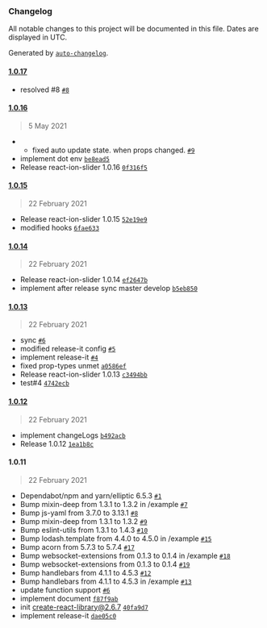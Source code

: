 ### Changelog

All notable changes to this project will be documented in this file. Dates are displayed in UTC.

Generated by [`auto-changelog`](https://github.com/CookPete/auto-changelog).

#### [1.0.17](https://github.com/gipyeong-lee/react-ion-slider/compare/1.0.16...1.0.17)

- resolved #8 [`#8`](https://github.com/gipyeong-lee/react-ion-slider/issues/8)

#### [1.0.16](https://github.com/gipyeong-lee/react-ion-slider/compare/1.0.15...1.0.16)

> 5 May 2021

- - fixed auto update state. when props changed. [`#9`](https://github.com/gipyeong-lee/react-ion-slider/pull/9)
- implement dot env [`be8ead5`](https://github.com/gipyeong-lee/react-ion-slider/commit/be8ead522ebe9bb7804aba0c58e22e462678b48c)
- Release react-ion-slider 1.0.16 [`0f316f5`](https://github.com/gipyeong-lee/react-ion-slider/commit/0f316f59f69c541390eed6f1da33179c63c23909)

#### [1.0.15](https://github.com/gipyeong-lee/react-ion-slider/compare/1.0.14...1.0.15)

> 22 February 2021

- Release react-ion-slider 1.0.15 [`52e19e9`](https://github.com/gipyeong-lee/react-ion-slider/commit/52e19e9425dc76fecb9a4e6849f388fb7d95ae0e)
- modified hooks [`6fae633`](https://github.com/gipyeong-lee/react-ion-slider/commit/6fae6336b9180a5bf1c656b66bb2ec98c93fcec0)

#### [1.0.14](https://github.com/gipyeong-lee/react-ion-slider/compare/1.0.13...1.0.14)

> 22 February 2021

- Release react-ion-slider 1.0.14 [`ef2647b`](https://github.com/gipyeong-lee/react-ion-slider/commit/ef2647b6a7f0b1ebd7c351657a6a7a2a67a0709c)
- implement after release sync master develop [`b5eb850`](https://github.com/gipyeong-lee/react-ion-slider/commit/b5eb8503a0c9bd824c63b32a71c73647f0b3b8d2)

#### [1.0.13](https://github.com/gipyeong-lee/react-ion-slider/compare/1.0.12...1.0.13)

> 22 February 2021

- sync [`#6`](https://github.com/gipyeong-lee/react-ion-slider/pull/6)
- modified release-it config [`#5`](https://github.com/gipyeong-lee/react-ion-slider/pull/5)
- implement release-it [`#4`](https://github.com/gipyeong-lee/react-ion-slider/pull/4)
- fixed prop-types unmet [`a0586ef`](https://github.com/gipyeong-lee/react-ion-slider/commit/a0586ef13a323048b44e061d8ba72c5238035935)
- Release react-ion-slider 1.0.13 [`c3494bb`](https://github.com/gipyeong-lee/react-ion-slider/commit/c3494bb82244fb43e8f385df001852e9b2c3dd7d)
- test#4 [`4742ecb`](https://github.com/gipyeong-lee/react-ion-slider/commit/4742ecb3696a138953bf4a967331ba92c45bd98f)

#### [1.0.12](https://github.com/gipyeong-lee/react-ion-slider/compare/1.0.11...1.0.12)

> 22 February 2021

- implement changeLogs [`b492acb`](https://github.com/gipyeong-lee/react-ion-slider/commit/b492acb71cb4602e50513b6152f45d9d3f423bd7)
- Release 1.0.12 [`1ea1b8c`](https://github.com/gipyeong-lee/react-ion-slider/commit/1ea1b8cc9f883fd9cdf2a618d72542b14ddf5e47)

#### 1.0.11

> 22 February 2021

- Dependabot/npm and yarn/elliptic 6.5.3 [`#1`](https://github.com/gipyeong-lee/react-ion-slider/pull/1)
- Bump mixin-deep from 1.3.1 to 1.3.2 in /example [`#7`](https://github.com/gipyeong-lee/react-ion-slider/pull/7)
- Bump js-yaml from 3.7.0 to 3.13.1 [`#8`](https://github.com/gipyeong-lee/react-ion-slider/pull/8)
- Bump mixin-deep from 1.3.1 to 1.3.2 [`#9`](https://github.com/gipyeong-lee/react-ion-slider/pull/9)
- Bump eslint-utils from 1.3.1 to 1.4.3 [`#10`](https://github.com/gipyeong-lee/react-ion-slider/pull/10)
- Bump lodash.template from 4.4.0 to 4.5.0 in /example [`#15`](https://github.com/gipyeong-lee/react-ion-slider/pull/15)
- Bump acorn from 5.7.3 to 5.7.4 [`#17`](https://github.com/gipyeong-lee/react-ion-slider/pull/17)
- Bump websocket-extensions from 0.1.3 to 0.1.4 in /example [`#18`](https://github.com/gipyeong-lee/react-ion-slider/pull/18)
- Bump websocket-extensions from 0.1.3 to 0.1.4 [`#19`](https://github.com/gipyeong-lee/react-ion-slider/pull/19)
- Bump handlebars from 4.1.1 to 4.5.3 [`#12`](https://github.com/gipyeong-lee/react-ion-slider/pull/12)
- Bump handlebars from 4.1.1 to 4.5.3 in /example [`#13`](https://github.com/gipyeong-lee/react-ion-slider/pull/13)
- update function support [`#6`](https://github.com/gipyeong-lee/react-ion-slider/pull/6)
- implement document [`f87f9ab`](https://github.com/gipyeong-lee/react-ion-slider/commit/f87f9ab855d5d6510a73637ac9fc7c48f051d5cf)
- init create-react-library@2.6.7 [`40fa9d7`](https://github.com/gipyeong-lee/react-ion-slider/commit/40fa9d71538ec1a65c1de0d98cea990f7eee2b88)
- implement release-it [`dae05c0`](https://github.com/gipyeong-lee/react-ion-slider/commit/dae05c0dbf2bedd2f781510fa431e6acdf6190a5)
